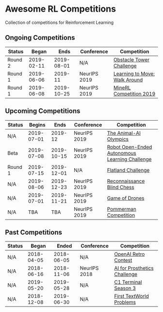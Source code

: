 # Awesome RL Competitions
Collection of competitions for Reinforcement Learning

## Ongoing Competitions

| Status  | Began      | Ends       | Conference | Competition |
| ------- | ---------- | ---------- | ---------- | ----------- |
| Round 2 | 2019-02-11 | 2019-08-01 | N/A | [Obstacle Tower Challenge](https://www.aicrowd.com/challenges/unity-obstacle-tower-challenge) 
| Round 1 | 2019-06-06 | 2019-11    | NeurIPS 2019 | [Learning to Move: Walk Around](https://www.aicrowd.com/challenges/neurips-2019-learning-to-move-walk-around) |
| Round 1 | 2019-06-08 | 2019-10-25 | NeurIPS 2019 | [MineRL Competition 2019](https://www.aicrowd.com/challenges/neurips-2019-minerl-competition) |

## Upcoming Competitions

| Status  | Begins     | Ends       | Conference | Competition |
| ------- | ---------- | ---------- | ---------- | ----------- |
| N/A     | 2019-07-01 | 2019-12    | NeurIPS 2019 | [The Animal-AI Olympics](http://animalaiolympics.com) |
| Beta    | 2019-07-08 | 2019-10-15 | NeurIPS 2019 | [Robot Open-Ended Autonomous Learning Challenge](https://www.aicrowd.com/challenges/neurips-2019-robot-open-ended-autonomous-learning) |
| Round 1 | 2019-07-15 | 2019-12-01 | N/A | [Flatland Challenge](https://www.aicrowd.com/challenges/flatland-challenge) |
| N/A     | 2019-08-06 | 2019-12-23 | NeurIPS 2019 | [Reconnaissance Blind Chess](https://secwww.jhuapl.edu/ReconBlindChess/) |
| N/A     | 2019-07-01 | 2019-11-21 | NeurIPS 2019 | [Game of Drones](https://www.microsoft.com/en-us/research/academic-program/game-of-drones-competition-at-neurips-2019/) |
| N/A     | TBA        | TBA        | NeurIPS 2019 | [Pommerman Competition](https://www.pommerman.com/competitions) |

## Past Competitions

| Status  | Began      | Ended      | Conference | Competition |
| ------- | ---------- | ---------- | ---------- | ----------- |
| N/A     | 2018-04-05 | 2018-06-05 | N/A | [OpenAI Retro Contest](https://openai.com/blog/retro-contest/) |
| N/A     | 2018-06-16 | 2018-11-06 | NeurIPS 2018 | [AI for Prosthetics Challenge](https://www.crowdai.org/challenges/nips-2018-ai-for-prosthetics-challenge) |
| N/A     | 2019-05-20 | 2019-05-28 | N/A | [C1 Terminal Season 3](https://terminal.c1games.com/) |
| N/A     | 2018-12-08 | 2019-06-30 | N/A | [First TextWorld Problems](https://competitions.codalab.org/competitions/20865) |
